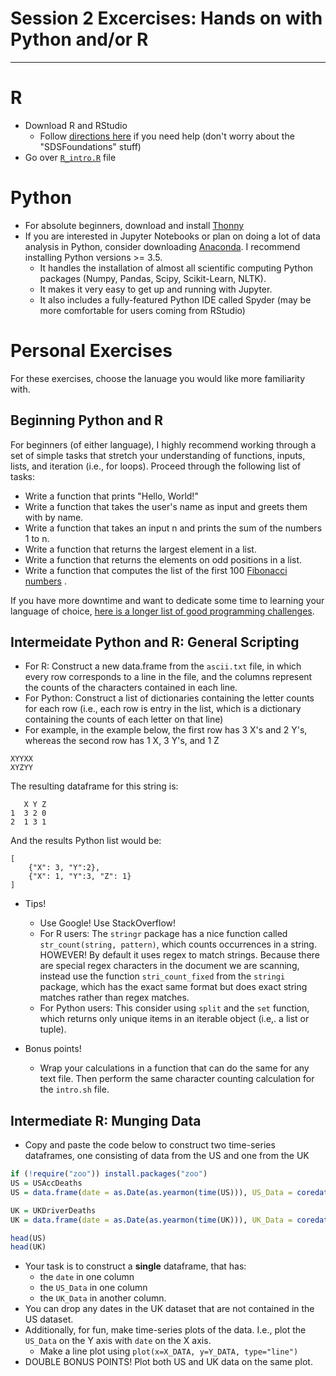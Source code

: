 # Session 2 Excercises: Hands on with Python and/or R

---

# R

- Download R and RStudio
    - Follow [directions here]((https://courses.edx.org/courses/UTAustinX/UT.7.01x/3T2014/56c5437b88fa43cf828bff5371c6a924/)) if you need help (don't worry about the "SDSFoundations" stuff)
- Go over [`R_intro.R`](https://github.com/alexmill/techcamp_week1/blob/master/R_intro.R) file

# Python

- For absolute beginners, download and install [Thonny](http://thonny.org/)
- If you are interested in Jupyter Notebooks or plan on doing a lot of data analysis in Python, consider downloading [Anaconda](https://www.continuum.io/downloads). I recommend installing Python versions >= 3.5.
	- It handles the installation of almost all scientific computing Python packages (Numpy, Pandas, Scipy, Scikit-Learn, NLTK).
	- It makes it very easy to get up and running with Jupyter. 
	- It also includes a fully-featured Python IDE called Spyder (may be more comfortable for users coming from RStudio)



# Personal Exercises

For these exercises, choose the lanuage you would like more familiarity with. 

## Beginning Python and R

For beginners (of either language), I highly recommend working through a set of simple tasks that stretch your understanding of functions, inputs, lists, and iteration (i.e., for loops). Proceed through the following list of tasks:
- Write a function that prints "Hello, World!"
- Write a function that takes the user's name as input and greets them with by name.
- Write a function that takes an input n and prints the sum of the numbers 1 to n.
- Write a function that returns the largest element in a list.
- Write a function that returns the elements on odd positions in a list.
- Write a function that computes the list of the first 100 [Fibonacci numbers](https://en.wikipedia.org/wiki/Fibonacci_number) .


If you have more downtime and want to dedicate some time to learning your language of choice, [here is a longer list of good programming challenges](https://adriann.github.io/programming_problems.html).



## Intermeidate Python and R: General Scripting

- For R: Construct a new data.frame from the `ascii.txt` file, in which every row corresponds to a line in the file, and the columns represent the counts of the characters contained in each line.
- For Python: Construct a list of dictionaries containing the letter counts for each row (i.e., each row is entry in the list, which is a dictionary containing the counts of each letter on that line)
- For example, in the example below, the first row has 3 X's and 2 Y's, whereas the second row has 1 X, 3 Y's, and 1 Z

```
XYYXX    
XYZYY 
``` 

The resulting dataframe for this string is:

```
   X Y Z
1  3 2 0
2  1 3 1
```

And the results Python list would be:

```
[
	{"X": 3, "Y":2},
	{"X": 1, "Y":3, "Z": 1}
]
```

- Tips!
    - Use Google! Use StackOverflow!
    - For R users: The `stringr` package has a nice function called `str_count(string, pattern)`, which counts occurrences in a string. HOWEVER! By default it uses regex to match strings. Because there are special regex characters in the document we are scanning, instead use the function `stri_count_fixed` from the `stringi` package, which has the exact same format but does exact string matches rather than regex matches.
    - For Python users: This consider using `split` and the `set` function, which returns only unique items in an iterable object (i.e,. a list or tuple). 

- Bonus points!
    - Wrap your calculations in a function that can do the same for any text file. Then perform the same character counting calculation for the `intro.sh` file.



## Intermediate R: Munging Data

- Copy and paste the code below to construct two time-series dataframes, one consisting of data from the US and one from the UK

```R
if (!require("zoo")) install.packages("zoo")
US = USAccDeaths
US = data.frame(date = as.Date(as.yearmon(time(US))), US_Data = coredata(US))

UK = UKDriverDeaths
UK = data.frame(date = as.Date(as.yearmon(time(UK))), UK_Data = coredata(UK))

head(US)
head(UK)
```
- Your task is to construct a **single** dataframe, that has:
    - the `date` in one column
    - the `US_Data` in one column
    - the `UK_Data` in another column. 
- You can drop any dates in the UK dataset that are not contained in the US dataset.
- Additionally, for fun, make time-series plots of the data. I.e., plot the `US_Data` on the Y axis with `date` on the X axis.
    - Make a line plot using `plot(x=X_DATA, y=Y_DATA, type="line")`
- DOUBLE BONUS POINTS! Plot both US and UK data on the same plot.


